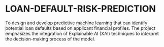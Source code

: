 # LOAN-DEFAULT-RISK-PREDICTION
To design and develop predictive machine learning that can identify potential loan defaults based on applicant financial profiles. The project emphasizes the integration of Explainable AI (XAI) techniques to interpret the decision-making process of the model.
